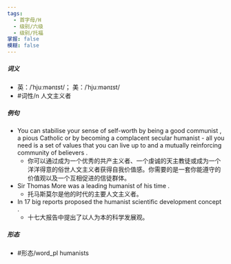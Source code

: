```yaml
---
tags:
  - 首字母/H
  - 级别/六级
  - 级别/托福
掌握: false
模糊: false
---
```

##### 词义
- 英：/ˈhjuːmənɪst/； 美：/ˈhjuːmənɪst/
- #词性/n  人文主义者
##### 例句
- You can stabilise your sense of self-worth by being a good communist , a pious Catholic or by becoming a complacent secular humanist - all you need is a set of values that you can live up to and a mutually reinforcing community of believers .
	- 你可以通过成为一个优秀的共产主义者、一个虔诚的天主教徒或成为一个洋洋得意的俗世人文主义者获得自我价值感。你需要的是一套你能遵守的价值观以及一个互相促进的信徒群体。
- Sir Thomas More was a leading humanist of his time .
	- 托马斯莫尔是他的时代的主要人文主义者。
- In 17 big reports proposed the humanist scientific development concept .
	- 十七大报告中提出了以人为本的科学发展观。
##### 形态
- #形态/word_pl humanists
